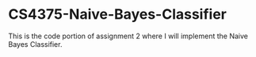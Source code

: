 # CS4375-Naive-Bayes-Classifier
This is the code portion of assignment 2 where I will implement the Naive Bayes Classifier.
